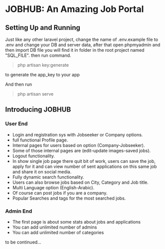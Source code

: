 


# JOBHUB: An Amazing Job Portal  


## Setting Up and Running

Just like any other laravel project, change the name of .env.example file to .env and change your DB and server data, after that open phpmyadmin and then import DB file you will find it in folder in the root project named "SQL_FILE". then run command. 



> php artisan key:generate



to generate the app_key to your app

And then run 



> php artisan serve




## Introducing JOBHUB

### User End


- Login and registration sys with Jobseeker or Company options.   
- full functional Profile page.
- Internal pages for users based on option (Company-Jobseeker).
- Some of those internal pages are (edit-update images-saved jobs).
- Logout functionality.
- In show single job page there quit bit of work, users can save the job, apply for it and can view number of sent applications on this same job and share it on social media.
- Fully dynamic search functionality.
- Users can also browse jobs based on City, Category and Job title.
- Multi Language option (English-Arabic).
- Of course can post jobs if you are a company.
- Popular Searches and tags for the most searched jobs.


### Admin End

- The first page is about some stats about jobs and applications
- You can add unlimited number of admins
- You can add unlimited number of categories
   


to be continued...  
